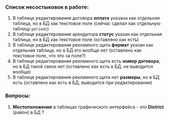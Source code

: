 ### Список несостыковок в работе:

1. В таблице редактирования договора **оплата** указана как отдельная таблица,
   но в БД как текстовое поле (сейчас сделал как отдельную таблицу `periods`)
2. В таблице редактирования арендатора **статус** указан как отдельная таблица,
   но в БД как текстовое поле (оставлено как есть)
3. В таблице редактирования рекламного щита **формат** указан как отдельная таблица,
   но в БД его вообще нет (оставлено как текстовое поле, что это за поле?)
4. В таблице редактирования рекламного щита есть **номер договора**,
   но в БД такой связи нет (оставлено как есть в БД, не выводится вообще)
4. В таблице редактирования рекламного щита нет **размеры**,
   но в БД есть (оставлено как есть в БД, выводится при редактировании)

### Вопросы:

1. **Местоположение** в таблицах графического интерфейса - это **District** (район) в БД ?